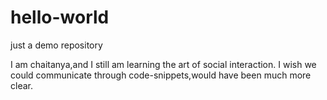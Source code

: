 # hello-world
just a demo repository

I am chaitanya,and I still am learning the art of social interaction.
I wish we could communicate through code-snippets,would have been much more clear.
